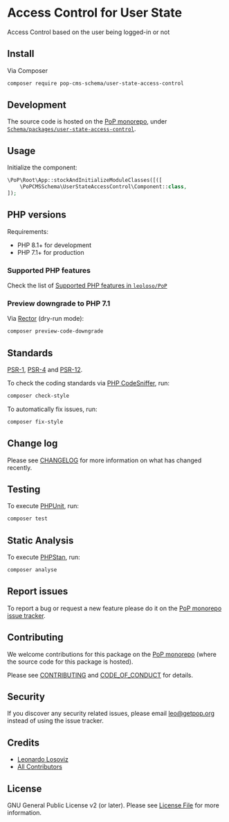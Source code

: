 # Access Control for User State

<!--
[![Build Status][ico-travis]][link-travis]
[![Quality Score][ico-code-quality]][link-code-quality]
[![Software License][ico-license]](LICENSE.md)
[![Latest Version on Packagist][ico-version]][link-packagist]
[![Coverage Status][ico-scrutinizer]][link-scrutinizer]
[![Total Downloads][ico-downloads]][link-downloads]
-->

Access Control based on the user being logged-in or not

## Install

Via Composer

``` bash
composer require pop-cms-schema/user-state-access-control
```

## Development

The source code is hosted on the [PoP monorepo](https://github.com/leoloso/PoP), under [`Schema/packages/user-state-access-control`](https://github.com/leoloso/PoP/tree/master/layers/Schema/packages/user-state-access-control).

## Usage

Initialize the component:

``` php
\PoP\Root\App::stockAndInitializeModuleClasses([([
    \PoPCMSSchema\UserStateAccessControl\Component::class,
]);
```

## PHP versions

Requirements:

- PHP 8.1+ for development
- PHP 7.1+ for production

### Supported PHP features

Check the list of [Supported PHP features in `leoloso/PoP`](https://github.com/leoloso/PoP/blob/master/docs/supported-php-features.md)

### Preview downgrade to PHP 7.1

Via [Rector](https://github.com/rectorphp/rector) (dry-run mode):

```bash
composer preview-code-downgrade
```

## Standards

[PSR-1](https://www.php-fig.org/psr/psr-1), [PSR-4](https://www.php-fig.org/psr/psr-4) and [PSR-12](https://www.php-fig.org/psr/psr-12).

To check the coding standards via [PHP CodeSniffer](https://github.com/squizlabs/PHP_CodeSniffer), run:

``` bash
composer check-style
```

To automatically fix issues, run:

``` bash
composer fix-style
```

## Change log

Please see [CHANGELOG](CHANGELOG.md) for more information on what has changed recently.

## Testing

To execute [PHPUnit](https://phpunit.de/), run:

``` bash
composer test
```

## Static Analysis

To execute [PHPStan](https://github.com/phpstan/phpstan), run:

``` bash
composer analyse
```

## Report issues

To report a bug or request a new feature please do it on the [PoP monorepo issue tracker](https://github.com/leoloso/PoP/issues).

## Contributing

We welcome contributions for this package on the [PoP monorepo](https://github.com/leoloso/PoP) (where the source code for this package is hosted).

Please see [CONTRIBUTING](CONTRIBUTING.md) and [CODE_OF_CONDUCT](CODE_OF_CONDUCT.md) for details.

## Security

If you discover any security related issues, please email leo@getpop.org instead of using the issue tracker.

## Credits

- [Leonardo Losoviz][link-author]
- [All Contributors][link-contributors]

## License

GNU General Public License v2 (or later). Please see [License File](LICENSE.md) for more information.

[ico-version]: https://img.shields.io/packagist/v/pop-cms-schema/user-state-access-control.svg?style=flat-square
[ico-license]: https://img.shields.io/badge/license-GPLv2-brightgreen.svg?style=flat-square
[ico-travis]: https://img.shields.io/travis/pop-cms-schema/user-state-access-control/master.svg?style=flat-square
[ico-scrutinizer]: https://img.shields.io/scrutinizer/coverage/g/pop-cms-schema/user-state-access-control.svg?style=flat-square
[ico-code-quality]: https://img.shields.io/scrutinizer/g/pop-cms-schema/user-state-access-control.svg?style=flat-square
[ico-downloads]: https://img.shields.io/packagist/dt/pop-cms-schema/user-state-access-control.svg?style=flat-square

[link-packagist]: https://packagist.org/packages/pop-cms-schema/user-state-access-control
[link-travis]: https://travis-ci.org/pop-cms-schema/user-state-access-control
[link-scrutinizer]: https://scrutinizer-ci.com/g/pop-cms-schema/user-state-access-control/code-structure
[link-code-quality]: https://scrutinizer-ci.com/g/pop-cms-schema/user-state-access-control
[link-downloads]: https://packagist.org/packages/pop-cms-schema/user-state-access-control
[link-author]: https://github.com/leoloso
[link-contributors]: ../../../../../../contributors
